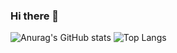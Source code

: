 ### Hi there 👋


![Anurag's GitHub stats](https://github-readme-stats.vercel.app/api?username=jaehyun230&theme=tokyonight&show_icons=true)
![Top Langs](https://github-readme-stats.vercel.app/api/top-langs/?username=jaehyun230&layout=compact&theme=tokyonight)


<!--
**jaehyun230/jaehyun230** is a ✨ _special_ ✨ repository because its `README.md` (this file) appears on your GitHub profile.

Here are some ideas to get you started:

- 🔭 I’m currently working on ...
- 🌱 I’m currently learning ...
- 👯 I’m looking to collaborate on ...
- 🤔 I’m looking for help with ...
- 💬 Ask me about ...
- 📫 How to reach me: ...
- 😄 Pronouns: ...
- ⚡ Fun fact: ...
-->
